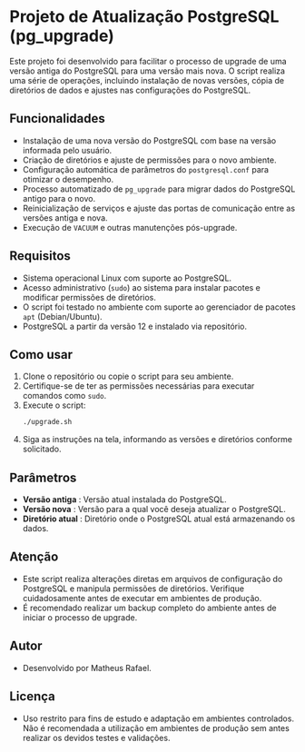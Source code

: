 # Projeto de Atualização PostgreSQL (pg_upgrade)

Este projeto foi desenvolvido para facilitar o processo de upgrade de uma versão antiga do PostgreSQL para uma versão mais nova. O script realiza uma série de operações, incluindo instalação de novas versões, cópia de diretórios de dados e ajustes nas configurações do PostgreSQL.

## Funcionalidades

- Instalação de uma nova versão do PostgreSQL com base na versão informada pelo usuário.
- Criação de diretórios e ajuste de permissões para o novo ambiente.
- Configuração automática de parâmetros do `postgresql.conf` para otimizar o desempenho.
- Processo automatizado de `pg_upgrade` para migrar dados do PostgreSQL antigo para o novo.
- Reinicialização de serviços e ajuste das portas de comunicação entre as versões antiga e nova.
- Execução de `VACUUM` e outras manutenções pós-upgrade.

## Requisitos

- Sistema operacional Linux com suporte ao PostgreSQL.
- Acesso administrativo (`sudo`) ao sistema para instalar pacotes e modificar permissões de diretórios.
- O script foi testado no ambiente com suporte ao gerenciador de pacotes `apt` (Debian/Ubuntu).
- PostgreSQL a partir da versão 12 e instalado via repositório.

## Como usar

1. Clone o repositório ou copie o script para seu ambiente.
2. Certifique-se de ter as permissões necessárias para executar comandos como `sudo`.
3. Execute o script:
   ```bash
   ./upgrade.sh
   ```
4. Siga as instruções na tela, informando as versões e diretórios conforme solicitado.

## Parâmetros

* **Versão antiga** : Versão atual instalada do PostgreSQL.
* **Versão nova** : Versão para a qual você deseja atualizar o PostgreSQL.
* **Diretório atual** : Diretório onde o PostgreSQL atual está armazenando os dados.

## Atenção

* Este script realiza alterações diretas em arquivos de configuração do PostgreSQL e manipula permissões de diretórios. Verifique cuidadosamente antes de executar em ambientes de produção.
* É recomendado realizar um backup completo do ambiente antes de iniciar o processo de upgrade.

## Autor

* Desenvolvido por Matheus Rafael.

## Licença

* Uso restrito para fins de estudo e adaptação em ambientes controlados. Não é recomendada a utilização em ambientes de produção sem antes realizar os devidos testes e validações.

